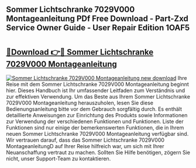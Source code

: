 ## Sommer Lichtschranke 7029V000 Montageanleitung PDf Free Download - Part-Zxd Service Owner Guide - User Repair Edition 1OAF5

# <h2><a href="http://df7xqg.blite.top/?on=Sommer+Lichtschranke+7029V000+Montageanleitung">🔗Download 👉🔴 Sommer Lichtschranke 7029V000 Montageanleitung</a></h2>

[![Sommer Lichtschranke 7029V000 Montageanleitung new download](https://i.imgur.com/lujVjoI.png)](http://df7xqg.blite.top/?on=Sommer+Lichtschranke+7029V000+Montageanleitung)
Ihre Reise mit dem Sommer Lichtschranke 7029V000 Montageanleitung beginnt hier. Dieses Handbuch ist Ihr umfassender Leitfaden zum Verständnis und zur effektiven Verwendung. Um das Beste aus Ihrem Sommer Lichtschranke 7029V000 Montageanleitung herauszuholen, lesen Sie diese Bedienungsanleitung bitte vor dem Gebrauch sorgfältig durch. Es enthält detaillierte Anweisungen zur Einrichtung des Produkts sowie Informationen zur Verwendung der verschiedenen Funktionen und Funktionen. Liste der Funktionen sind nur einige der bemerkenswerten Funktionen, die in Ihrem neuen Sommer Lichtschranke 7029V000 Montageanleitung verfügbar sind. Wir vertrauen darauf, dass das Sommer Lichtschranke 7029V000 MontageanleitungD auf Ihrer Reise hilfreich war, um sich mit Ihrer Neuanschaffung vertraut zu machen. Sollten Sie Hilfe benötigen, zögern Sie nicht, unser Support-Team zu kontaktieren.
